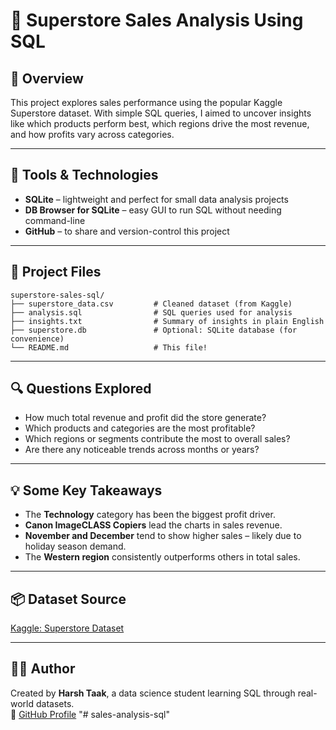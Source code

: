 # 🛒 Superstore Sales Analysis Using SQL

## 📌 Overview
This project explores sales performance using the popular Kaggle Superstore dataset. With simple SQL queries, I aimed to uncover insights like which products perform best, which regions drive the most revenue, and how profits vary across categories.

---

## 🔧 Tools & Technologies
- **SQLite** – lightweight and perfect for small data analysis projects
- **DB Browser for SQLite** – easy GUI to run SQL without needing command-line
- **GitHub** – to share and version-control this project

---

## 📁 Project Files

```
superstore-sales-sql/
├── superstore_data.csv         # Cleaned dataset (from Kaggle)
├── analysis.sql                # SQL queries used for analysis
├── insights.txt                # Summary of insights in plain English
├── superstore.db               # Optional: SQLite database (for convenience)
└── README.md                   # This file!
```

---

## 🔍 Questions Explored

- How much total revenue and profit did the store generate?
- Which products and categories are the most profitable?
- Which regions or segments contribute the most to overall sales?
- Are there any noticeable trends across months or years?

---

## 💡 Some Key Takeaways

- The **Technology** category has been the biggest profit driver.
- **Canon ImageCLASS Copiers** lead the charts in sales revenue.
- **November and December** tend to show higher sales – likely due to holiday season demand.
- The **Western region** consistently outperforms others in total sales.

---

## 📦 Dataset Source
[Kaggle: Superstore Dataset](https://www.kaggle.com/datasets/vivek468/superstore-dataset-final)

---

## 🧑‍💻 Author

Created by **Harsh Taak**, a data science student learning SQL through real-world datasets.  
🔗 [GitHub Profile](https://github.com/yourusername)
"# sales-analysis-sql" 

